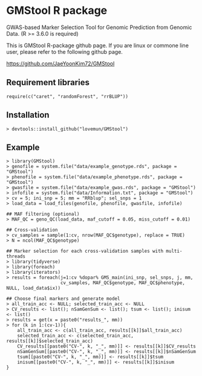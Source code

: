 # GMStool R package

GWAS-based Marker Selection Tool for Genomic Prediction from Genomic Data. (R >= 3.6.0 is required)

This is GMStool R-package github page. If you are linux or commone line user, please refer to the following github page.

https://github.com/JaeYoonKim72/GMStool

## Requirement libraries
```{r}
require(c("caret", "randomForest", "rrBLUP"))
```

## Installation
```{r}
> devtools::install_github("lovemun/GMStool")
```

## Example
```{r}
> library(GMStool)
> genofile = system.file("data/example_genotype.rds", package = "GMStool")
> phenofile = system.file("data/example_phenotype.rds", package = "GMStool")
> gwasfile = system.file("data/example_gwas.rds", package = "GMStool")
> infofile = system.file("data/Information.txt", package = "GMStool")
> cv = 5; ini_snp = 5; mm = "RRblup"; sel_snps = 1
> load_data = load_files(genofile, phenofile, gwasfile, infofile)

## MAF filtering (optional)
> MAF_QC = geno_QC(load_data, maf_cutoff = 0.05, miss_cutoff = 0.01)

## Cross-validation
> cv_samples = sample(1:cv, nrow(MAF_QC$genotype), replace = TRUE)
> N = ncol(MAF_QC$genotype)

## Marker selection for each cross-validation samples with multi-threads
> library(tidyverse)
> library(foreach)
> library(iterators)
> results = foreach(j=1:cv %dopar% GMS_main(ini_snp, sel_snps, j, mm, 
                    cv_samples, MAF_QC$genotype, MAF_QC$phenotype, NULL, load_data$ix))

## Choose final markers and generate model
> all_train_acc <- NULL; selected_train_acc <- NULL
> CV_results <- list(); nSamGenSum <- list(); tsum <- list(); inisum <- list()
> results = get(x = paste0("results_", mm))
> for (k in 1:(cv-1)){
	all_train_acc <- c(all_train_acc, results[[k]]$all_train_acc)
	selected_train_acc <- c(selected_train_acc, results[[k]]$selected_train_acc)
	CV_results[[paste0("CV-", k, "_", mm)]] <- results[[k]]$CV_results
	nSamGenSum[[paste0("CV-", k, "_", mm)]] <- results[[k]]$nSamGenSum
	tsum[[paste0("CV-", k, "_", mm)]] <- results[[k]]$tsum
	inisum[[paste0("CV-", k, "_", mm)]] <- results[[k]]$inisum
}
